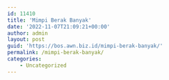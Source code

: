 ```yaml
---
id: 11410
title: 'Mimpi Berak Banyak'
date: '2022-11-07T21:09:21+00:00'
author: admin
layout: post
guid: 'https://bos.awn.biz.id/mimpi-berak-banyak/'
permalink: /mimpi-berak-banyak/
categories:
    - Uncategorized
---
```


